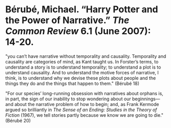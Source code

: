 # Bérubé, Michael. “Harry Potter and the Power of Narrative.” *The Common Review* 6.1 (June 2007): 14-20.


"you can’t have narrative without temporality and causality. Temporality and causality are categories of mind, as Kant taught us. In Forster’s terms, to understand a story is to understand temporality; to understand a plot is to understand causality. And to understand the motive forces of narrative, I think, is to understand why we devise these plots about people and the things they do and the things that happen to them." (Bérubé 18)

"For our species’ long-running obsession with narratives about orphans is, in part, the sign of our inability to stop wondering about our beginnings—and about the narrative problem of how to begin; and, as Frank Kermode argued so brilliantly in _The Sense of an Ending: Studies in the Theory of Fiction_ (1967), we tell stories partly because we know we are going to die." (Bérubé 20)
